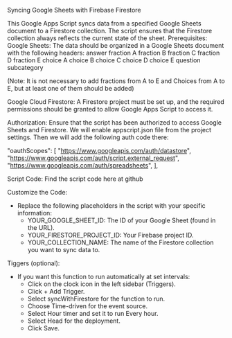 Syncing Google Sheets with Firebase Firestore


This Google Apps Script syncs data from a specified Google Sheets document to a Firestore collection. The script ensures that the Firestore collection always reflects the current state of the sheet.
Prerequisites:
Google Sheets: The data should be organized in a Google Sheets document with the following headers:
answer
fraction A
fraction B
fraction C
fraction D
fraction E
choice A
choice B
choice C
choice D
choice E
question
subcategory

(Note: It is not necessary to add fractions from A to E and Choices from A to E, but at least one of them should be added)

Google Cloud Firestore: A Firestore project must be set up, and the required permissions should be granted to allow Google Apps Script to access it.

Authorization: Ensure that the script has been authorized to access Google Sheets and Firestore.
We will enable appscript.json file from the project settings.
Then we will add the following auth code there:

 "oauthScopes": [
   "https://www.googleapis.com/auth/datastore",
   "https://www.googleapis.com/auth/script.external_request",
   "https://www.googleapis.com/auth/spreadsheets",
],


Script Code: Find the script code here at github

Customize the Code:
- Replace the following placeholders in the script with your specific information:
  - YOUR_GOOGLE_SHEET_ID: The ID of your Google Sheet (found in the URL).
  - YOUR_FIRESTORE_PROJECT_ID: Your Firebase project ID.
  - YOUR_COLLECTION_NAME: The name of the Firestore collection you want to sync data to.

Tiggers (optional): 
- If you want this function to run automatically at set intervals:
  - Click on the clock icon in the left sidebar (Triggers).
  - Click + Add Trigger.
  - Select syncWithFirestore for the function to run.
  - Choose Time-driven for the event source.
  - Select Hour timer and set it to run Every hour.
  - Select Head for the deployment.
  - Click Save.
